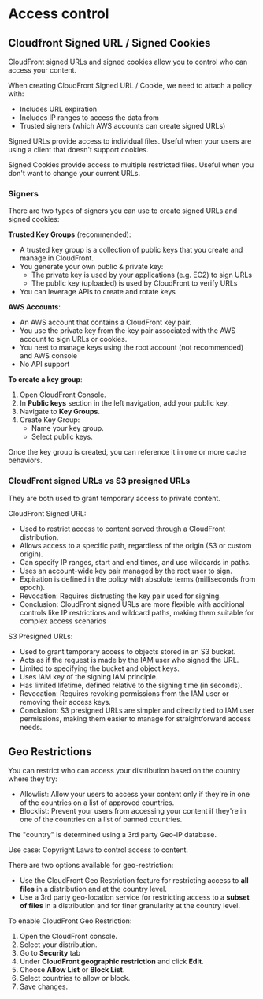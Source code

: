 # Access control

## Cloudfront Signed URL / Signed Cookies

CloudFront signed URLs and signed cookies allow you to control who can access your content.

When creating CloudFront Signed URL / Cookie, we need to attach a policy with:
- Includes URL expiration
- Includes IP ranges to access the data from
- Trusted signers (which AWS accounts can create signed URLs)

Signed URLs provide access to individual files. Useful when your users are using a client that doesn't support cookies.

Signed Cookies provide access to multiple restricted files. Useful when you don't want to change your current URLs.

### Signers

There are two types of signers you can use to create signed URLs and signed cookies:

**Trusted Key Groups** (recommended):
- A trusted key group is a collection of public keys that you create and manage in CloudFront.
- You generate your own public & private key:
    - The private key is used by your applications (e.g. EC2) to sign URLs
    - The public key (uploaded) is used by CloudFront to verify URLs
- You can leverage APIs to create and rotate keys

**AWS Accounts**:
- An AWS account that contains a CloudFront key pair.
- You use the private key from the key pair associated with the AWS account to sign URLs or cookies.
- You neet to manage keys using the root account (not recommended) and AWS console
- No API support

**To create a key group**:
1. Open CloudFront Console.
2. In **Public keys** section in the left navigation, add your public key.
3. Navigate to **Key Groups**.
4. Create Key Group:
   - Name your key group.
   - Select public keys.

Once the key group is created, you can reference it in one or more cache behaviors.


### CloudFront signed URLs vs S3 presigned URLs

They are both used to grant temporary access to private content.

CloudFront Signed URL:
- Used to restrict access to content served through a CloudFront distribution.
- Allows access to a specific path, regardless of the origin (S3 or custom origin).
- Can specify IP ranges, start and end times, and use wildcards in paths.
- Uses an account-wide key pair managed by the root user to sign.
- Expiration is defined in the policy with absolute terms (milliseconds from epoch).
- Revocation: Requires distrusting the key pair used for signing.
- Conclusion: CloudFront signed URLs are more flexible with additional controls like IP restrictions and wildcard paths, making them suitable for complex access scenarios

S3 Presigned URLs:
- Used to grant temporary access to objects stored in an S3 bucket.
- Acts as if the request is made by the IAM user who signed the URL.
- Limited to specifying the bucket and object keys.
- Uses IAM key of the signing IAM principle.
- Has limited lifetime, defined relative to the signing time (in seconds).
- Revocation: Requires revoking permissions from the IAM user or removing their access keys.
- Conclusion: S3 presigned URLs are simpler and directly tied to IAM user permissions, making them easier to manage for straightforward access needs.


## Geo Restrictions

You can restrict who can access your distribution based on the country where they try:
- Allowlist: Allow your users to access your content only if they're in one of the countries on a list of approved countries.
- Blocklist: Prevent your users from accessing your content if they're in one of the countries on a list of banned countries.

The "country" is determined using a 3rd party Geo-IP database.

Use case: Copyright Laws to control access to content.

There are two options available for geo-restriction:
- Use the CloudFront Geo Restriction feature for restricting access to **all files** in a distribution and at the country level.
- Use a 3rd party geo-location service for restricting access to a **subset of files** in a distribution and for finer granularity at the country level.

To enable CloudFront Geo Restriction:
1. Open the CloudFront console.
2. Select your distribution.
3. Go to **Security** tab
4. Under **CloudFront geographic restriction** and click **Edit**.
5. Choose **Allow List** or **Block List**.
6. Select countries to allow or block.
7. Save changes.
